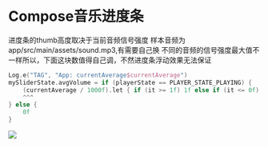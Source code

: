 # Compose音乐进度条

进度条的thumb高度取决于当前音频信号强度
样本音频为app/src/main/assets/sound.mp3,有需要自己换
不同的音频的信号强度最大值不一样所以，下面这块数值得自己调，不然进度条浮动效果无法保证

```kotlin
Log.e("TAG", "App: currentAverage$currentAverage")
mySliderState.avgVolume = if (playerState == PLAYER_STATE_PLAYING) {
    (currentAverage / 1000f).let { if (it >= 1f) 1f else if (it <= 0f) 0f else it }
    ^^^
} else {
    0f
}
```

![](docs/example.gif)
